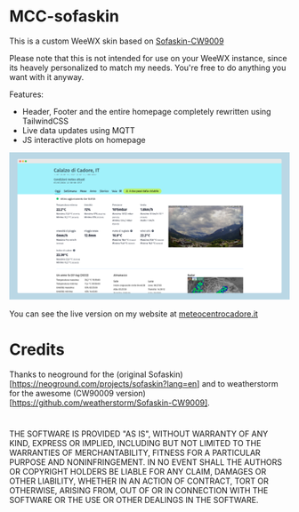 # MCC-sofaskin 

This is a custom WeeWX skin based on [Sofaskin-CW9009](https://github.com/weatherstorm/Sofaskin-CW9009)

Please note that this is not intended for use on your WeeWX instance, since its heavely personalized to match my needs. You're free to do anything you want with it anyway.

Features:

- Header, Footer and the entire homepage completely rewritten using TailwindCSS
- Live data updates using MQTT
- JS interactive plots on homepage

![homepage_screenshot](screenshot.png)

You can see the live version on my website at [meteocentrocadore.it](https://meteocentrocadore.it)

# Credits
Thanks to neoground for the (original Sofaskin)[https://neoground.com/projects/sofaskin?lang=en] and to weatherstorm for the awesome (CW90009 version)[https://github.com/weatherstorm/Sofaskin-CW9009].

#

THE SOFTWARE IS PROVIDED "AS IS", WITHOUT WARRANTY OF ANY KIND, EXPRESS OR
IMPLIED, INCLUDING BUT NOT LIMITED TO THE WARRANTIES OF MERCHANTABILITY,
FITNESS FOR A PARTICULAR PURPOSE AND NONINFRINGEMENT. IN NO EVENT SHALL THE
AUTHORS OR COPYRIGHT HOLDERS BE LIABLE FOR ANY CLAIM, DAMAGES OR OTHER
LIABILITY, WHETHER IN AN ACTION OF CONTRACT, TORT OR OTHERWISE, ARISING FROM,
OUT OF OR IN CONNECTION WITH THE SOFTWARE OR THE USE OR OTHER DEALINGS IN THE
SOFTWARE.
